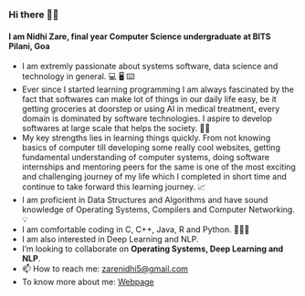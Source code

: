 ### Hi there 👋🏻
#### I am Nidhi Zare, final year Computer Science undergraduate at BITS Pilani, Goa

- I am extremly passionate about systems software, data science and technology in general. 💻 🖥 ⌨️
- Ever since I started learning programming I am always fascinated by the fact that softwares can make lot of things in our daily life easy, be it getting groceries at doorstep or using AI in medical treatment, every domain is dominated by software technologies. I aspire to develop softwares at large scale that helps the society. 🤖🤖
- My key strengths lies in learning things quickly. From not knowing basics of computer till developing some really cool websites, getting fundamental understanding of computer systems, doing software internships and mentoring peers for the same is one of the most exciting and challenging journey of my life which I completed in short time and continue to take forward this learning journey. 📈
- I am proficient in Data Structures and Algorithms and have sound knowledge of Operating Systems, Compilers and Computer Networking.💡
- I am comfortable coding in C, C++, Java, R and Python. 👩🏻‍💻
- I am also interested in Deep Learning and NLP.
- I’m looking to collaborate on **Operating Systems, Deep Learning and NLP**.
- 📫 How to reach me: zarenidhi5@gmail.com
- To know more about me: [Webpage](nzare.github.io)

